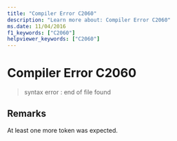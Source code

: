 ```yaml
---
title: "Compiler Error C2060"
description: "Learn more about: Compiler Error C2060"
ms.date: 11/04/2016
f1_keywords: ["C2060"]
helpviewer_keywords: ["C2060"]
---
```

# Compiler Error C2060

> syntax error : end of file found

## Remarks

At least one more token was expected.
